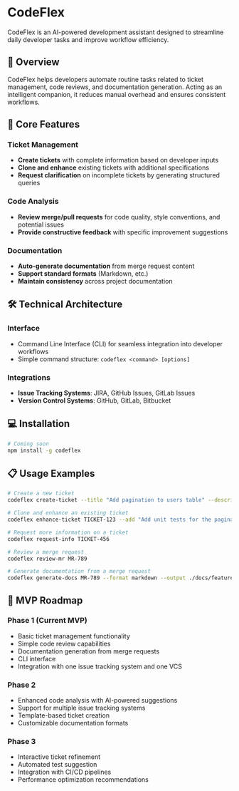 # CodeFlex

CodeFlex is an AI-powered development assistant designed to streamline daily developer tasks and improve workflow efficiency.

## 🚀 Overview

CodeFlex helps developers automate routine tasks related to ticket management, code reviews, and documentation generation. Acting as an intelligent companion, it reduces manual overhead and ensures consistent workflows.

## 🎯 Core Features

### Ticket Management
- **Create tickets** with complete information based on developer inputs
- **Clone and enhance** existing tickets with additional specifications
- **Request clarification** on incomplete tickets by generating structured queries

### Code Analysis
- **Review merge/pull requests** for code quality, style conventions, and potential issues
- **Provide constructive feedback** with specific improvement suggestions

### Documentation
- **Auto-generate documentation** from merge request content
- **Support standard formats** (Markdown, etc.)
- **Maintain consistency** across project documentation

## 🛠️ Technical Architecture

### Interface
- Command Line Interface (CLI) for seamless integration into developer workflows
- Simple command structure: `codeflex <command> [options]`

### Integrations
- **Issue Tracking Systems**: JIRA, GitHub Issues, GitLab Issues
- **Version Control Systems**: GitHub, GitLab, Bitbucket

## 💻 Installation

```bash
# Coming soon
npm install -g codeflex
```

## 📋 Usage Examples

```bash
# Create a new ticket
codeflex create-ticket --title "Add pagination to users table" --description "The users table needs pagination to handle large datasets"

# Clone and enhance an existing ticket
codeflex enhance-ticket TICKET-123 --add "Add unit tests for the pagination component"

# Request more information on a ticket
codeflex request-info TICKET-456

# Review a merge request
codeflex review-mr MR-789

# Generate documentation from a merge request
codeflex generate-docs MR-789 --format markdown --output ./docs/feature.md
```

## 🚧 MVP Roadmap

### Phase 1 (Current MVP)
- Basic ticket management functionality
- Simple code review capabilities
- Documentation generation from merge requests
- CLI interface
- Integration with one issue tracking system and one VCS

### Phase 2
- Enhanced code analysis with AI-powered suggestions
- Support for multiple issue tracking systems
- Template-based ticket creation
- Customizable documentation formats

### Phase 3
- Interactive ticket refinement
- Automated test suggestion
- Integration with CI/CD pipelines
- Performance optimization recommendations
